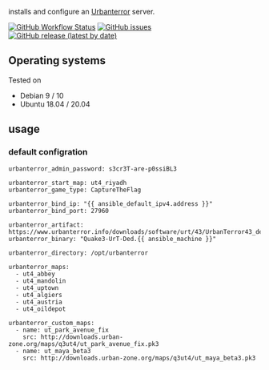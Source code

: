 
installs and configure an [Urbanterror](https://www.urbanterror.info/home) server.


[![GitHub Workflow Status](https://img.shields.io/github/workflow/status/bodsch/ansible-urbanterror/CI)][ci]
[![GitHub issues](https://img.shields.io/github/issues/bodsch/ansible-urbanterror)][issues]
[![GitHub release (latest by date)](https://img.shields.io/github/v/release/bodsch/ansible-urbanterror)][releases]

[ci]: https://github.com/bodsch/ansible-urbanterror/actions
[issues]: https://github.com/bodsch/ansible-urbanterror/issues?q=is%3Aopen+is%3Aissue
[releases]: https://github.com/bodsch/ansible-urbanterror/releases

## Operating systems

Tested on

* Debian 9 / 10
* Ubuntu 18.04 / 20.04

## usage

### default configration

```
urbanterror_admin_password: s3cr3T-are-p0ssiBL3

urbanterror_start_map: ut4_riyadh
urbanterror_game_type: CaptureTheFlag

urbanterror_bind_ip: "{{ ansible_default_ipv4.address }}"
urbanterror_bind_port: 27960

urbanterror_artifact: https://www.urbanterror.info/downloads/software/urt/43/UrbanTerror43_ded.tar.gz
urbanterror_binary: "Quake3-UrT-Ded.{{ ansible_machine }}"

urbanterror_directory: /opt/urbanterror

urbanterror_maps:
  - ut4_abbey
  - ut4_mandolin
  - ut4_uptown
  - ut4_algiers
  - ut4_austria
  - ut4_oildepot

urbanterror_custom_maps:
  - name: ut_park_avenue_fix
    src: http://downloads.urban-zone.org/maps/q3ut4/ut_park_avenue_fix.pk3
  - name: ut_maya_beta3
    src: http://downloads.urban-zone.org/maps/q3ut4/ut_maya_beta3.pk3
```


